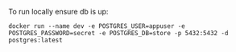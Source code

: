 To run locally ensure db is up:
```
docker run --name dev -e POSTGRES_USER=appuser -e POSTGRES_PASSWORD=secret -e POSTGRES_DB=store -p 5432:5432 -d postgres:latest
```